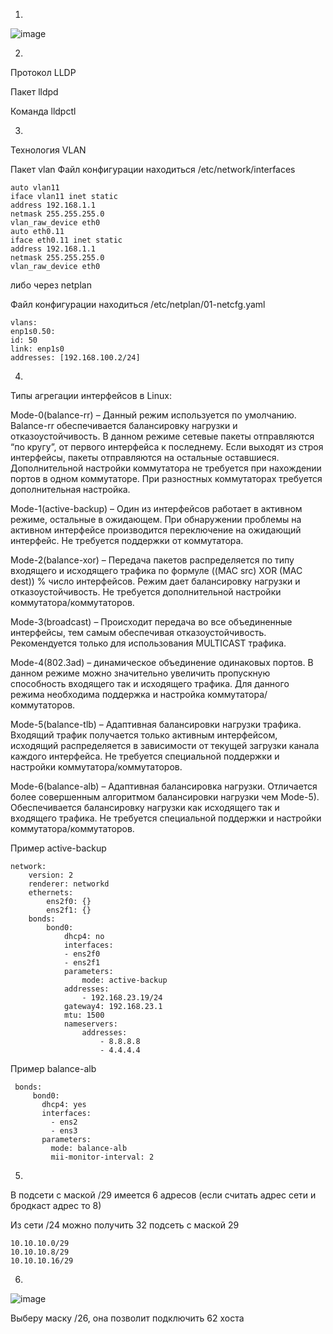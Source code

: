 1.

![image](https://user-images.githubusercontent.com/127683348/231246119-5395c37b-1b28-46b6-9ea6-d8994ab893ee.png)

2.

Протокол LLDP

Пакет lldpd

Команда lldpctl

3.

Технология VLAN

Пакет vlan
Файл конфигурации находиться /etc/network/interfaces
```
auto vlan11
iface vlan11 inet static
address 192.168.1.1
netmask 255.255.255.0
vlan_raw_device eth0
auto eth0.11
iface eth0.11 inet static
address 192.168.1.1
netmask 255.255.255.0
vlan_raw_device eth0
 ```
 либо через netplan
 
 Файл конфигурации находиться /etc/netplan/01-netcfg.yaml
```
vlans:
enp1s0.50:
id: 50
link: enp1s0
addresses: [192.168.100.2/24]
```
4.

Типы агрегации интерфейсов в Linux:

Mode-0(balance-rr) – Данный режим используется по умолчанию. Balance-rr обеспечивается балансировку нагрузки и отказоустойчивость. В данном режиме сетевые пакеты отправляются “по кругу”, от первого интерфейса к последнему. Если выходят из строя интерфейсы, пакеты отправляются на остальные оставшиеся. Дополнительной настройки коммутатора не требуется при нахождении портов в одном коммутаторе. При разностных коммутаторах требуется дополнительная настройка.

Mode-1(active-backup) – Один из интерфейсов работает в активном режиме, остальные в ожидающем. При обнаружении проблемы на активном интерфейсе производится переключение на ожидающий интерфейс. Не требуется поддержки от коммутатора.

Mode-2(balance-xor) – Передача пакетов распределяется по типу входящего и исходящего трафика по формуле ((MAC src) XOR (MAC dest)) % число интерфейсов. Режим дает балансировку нагрузки и отказоустойчивость. Не требуется дополнительной настройки коммутатора/коммутаторов.

Mode-3(broadcast) – Происходит передача во все объединенные интерфейсы, тем самым обеспечивая отказоустойчивость. Рекомендуется только для использования MULTICAST трафика.

Mode-4(802.3ad) – динамическое объединение одинаковых портов. В данном режиме можно значительно увеличить пропускную способность входящего так и исходящего трафика. Для данного режима необходима поддержка и настройка коммутатора/коммутаторов.

Mode-5(balance-tlb) – Адаптивная балансировки нагрузки трафика. Входящий трафик получается только активным интерфейсом, исходящий распределяется в зависимости от текущей загрузки канала каждого интерфейса. Не требуется специальной поддержки и настройки коммутатора/коммутаторов.

Mode-6(balance-alb) – Адаптивная балансировка нагрузки. Отличается более совершенным алгоритмом балансировки нагрузки чем Mode-5). Обеспечивается балансировку нагрузки как исходящего так и входящего трафика. Не требуется специальной поддержки и настройки коммутатора/коммутаторов.

Пример active-backup
```
network:
    version: 2
    renderer: networkd
    ethernets:
        ens2f0: {}
        ens2f1: {}
    bonds:
        bond0:
            dhcp4: no
            interfaces:
            - ens2f0
            - ens2f1
            parameters:
                mode: active-backup
            addresses:
                - 192.168.23.19/24
            gateway4: 192.168.23.1
            mtu: 1500
            nameservers:
                addresses:
                    - 8.8.8.8
                    - 4.4.4.4
```
Пример balance-alb
```
 bonds:
     bond0: 
       dhcp4: yes 
       interfaces:
         - ens2
         - ens3
       parameters:
         mode: balance-alb
         mii-monitor-interval: 2
```
5.

В подсети с маской /29 имеется 6 адресов (если считать адрес сети и бродкаст адрес то 8)

Из сети /24 можно получить 32 подсеть с маской 29

```
10.10.10.0/29
10.10.10.8/29
10.10.10.16/29
```

6.

![image](https://user-images.githubusercontent.com/127683348/231269653-c5d0bb33-599c-4ea7-a6bc-3d50a1992cc8.png)

Выберу маску /26, она позволит подключить 62 хоста

